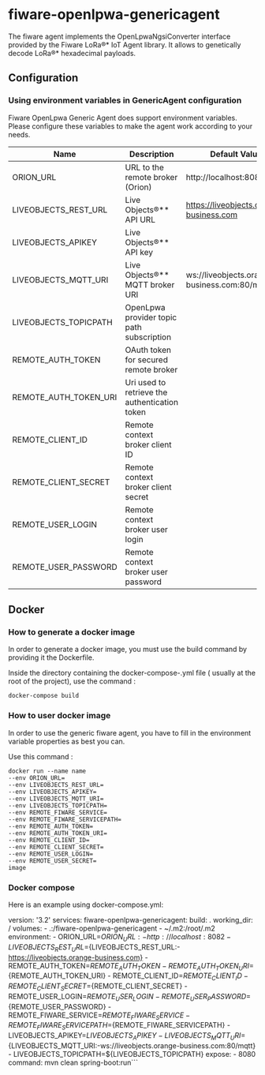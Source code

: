 # fiware-openlpwa-genericagent

The fiware agent implements the OpenLpwaNgsiConverter interface provided by the Fiware LoRa®* IoT Agent library. It allows to genetically decode LoRa®* hexadecimal payloads.
## Configuration
### Using environment variables in GenericAgent configuration

Fiware OpenLpwa Generic Agent does support environment variables. Please configure these variables to make the agent work according to your needs.

| Name                  | Description                               | Default Value                                |
|-----------------------|-------------------------------------------|----------------------------------------------|
| ORION_URL             | URL to the remote broker (Orion)          | http://localhost:8082                        |
| LIVEOBJECTS_REST_URL  | Live Objects®** API URL                   | https://liveobjects.orange-business.com      |
| LIVEOBJECTS_APIKEY    | Live Objects®** API key                   |                                              |
| LIVEOBJECTS_MQTT_URI  | Live Objects®** MQTT broker URI           | ws://liveobjects.orange-business.com:80/mqtt |
| LIVEOBJECTS_TOPICPATH | OpenLpwa provider topic path subscription |                                              |
| REMOTE_AUTH_TOKEN     | OAuth token for secured remote broker     ||
| REMOTE_AUTH_TOKEN_URI | Uri used to retrieve the authentication token ||
| REMOTE_CLIENT_ID      | Remote context broker client ID           ||
| REMOTE_CLIENT_SECRET  | Remote context broker client secret       ||
| REMOTE_USER_LOGIN     | Remote context broker user login          ||
| REMOTE_USER_PASSWORD  | Remote context broker user password       ||
  
## Docker 

### How to generate a docker image 

In order to generate a docker image, you must use the build command by providing it the Dockerfile.

Inside the directory containing the docker-compose-.yml file ( usually at the root of the project), use the command :
```
docker-compose build
```



### How to user docker image 
In order to use the generic fiware agent, you have to fill in the environment variable properties as best you can.

Use this command :
```
docker run --name name
--env ORION_URL= 
--env LIVEOBJECTS_REST_URL= 
--env LIVEOBJECTS_APIKEY= 
--env LIVEOBJECTS_MQTT_URI= 
--env LIVEOBJECTS_TOPICPATH=
--env REMOTE_FIWARE_SERVICE= 
--env REMOTE_FIWARE_SERVICEPATH= 
--env REMOTE_AUTH_TOKEN= 
--env REMOTE_AUTH_TOKEN_URI=
--env REMOTE_CLIENT_ID=
--env REMOTE_CLIENT_SECRET=
--env REMOTE_USER_LOGIN=
--env REMOTE_USER_SECRET=
image
```

### Docker compose

Here is an example using docker-compose.yml:

version: '3.2'
services:
  fiware-openlpwa-genericagent:
    build: .
    working_dir: /
    volumes:
      - .:/fiware-openlpwa-genericagent
      - ~/.m2:/root/.m2
    environment:
      - ORION_URL=${ORION_URL:-http://localhost:8082}
      - LIVEOBJECTS_REST_URL=${LIVEOBJECTS_REST_URL:-https://liveobjects.orange-business.com}
      - REMOTE_AUTH_TOKEN=${REMOTE_AUTH_TOKEN}
      - REMOTE_AUTH_TOKEN_URI=${REMOTE_AUTH_TOKEN_URI}
      - REMOTE_CLIENT_ID=${REMOTE_CLIENT_ID}
      - REMOTE_CLIENT_SECRET=${REMOTE_CLIENT_SECRET}
      - REMOTE_USER_LOGIN=${REMOTE_USER_LOGIN}
      - REMOTE_USER_PASSWORD=${REMOTE_USER_PASSWORD}
      - REMOTE_FIWARE_SERVICE=${REMOTE_FIWARE_SERVICE}
      - REMOTE_FIWARE_SERVICEPATH=${REMOTE_FIWARE_SERVICEPATH}
      - LIVEOBJECTS_APIKEY=${LIVEOBJECTS_APIKEY}
      - LIVEOBJECTS_MQTT_URI=${LIVEOBJECTS_MQTT_URI:-ws://liveobjects.orange-business.com:80/mqtt}
      - LIVEOBJECTS_TOPICPATH=${LIVEOBJECTS_TOPICPATH}
    expose:
      - 8080
    command: mvn clean spring-boot:run```


